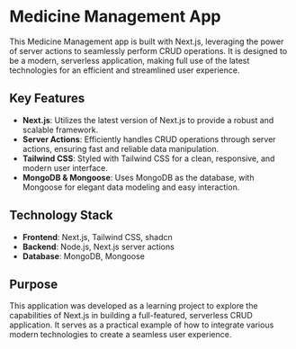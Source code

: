 # Medicine Management App

This Medicine Management app is built with Next.js, leveraging the power of server actions to seamlessly perform CRUD operations. It is designed to be a modern, serverless application, making full use of the latest technologies for an efficient and streamlined user experience.

## Key Features

- **Next.js**: Utilizes the latest version of Next.js to provide a robust and scalable framework.
- **Server Actions**: Efficiently handles CRUD operations through server actions, ensuring fast and reliable data manipulation.
- **Tailwind CSS**: Styled with Tailwind CSS for a clean, responsive, and modern user interface.
- **MongoDB & Mongoose**: Uses MongoDB as the database, with Mongoose for elegant data modeling and easy interaction.

## Technology Stack

- **Frontend**: Next.js, Tailwind CSS, shadcn
- **Backend**: Node.js, Next.js server actions
- **Database**: MongoDB, Mongoose

## Purpose

This application was developed as a learning project to explore the capabilities of Next.js in building a full-featured, serverless CRUD application. It serves as a practical example of how to integrate various modern technologies to create a seamless user experience.
